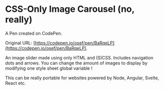 # CSS-Only Image Carousel (no, really)

A Pen created on CodePen.

Original URL: [https://codepen.io/osef/pen/BaRqeLP](https://codepen.io/osef/pen/BaRqeLP).

An image slider made using only HTML and (S)CSS.
Includes navigation dots and arrows.
You can change the amount of images to display by modifying one style sheet global variable !

This can be really portable for websites powered by Node, Angular, Svelte, React etc.